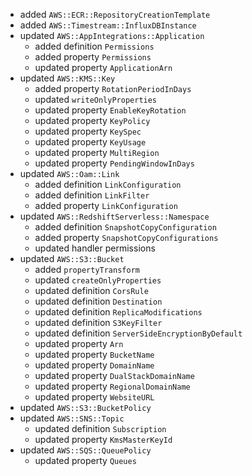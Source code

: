 - added `AWS::ECR::RepositoryCreationTemplate`
- added `AWS::Timestream::InfluxDBInstance`
- updated `AWS::AppIntegrations::Application`
  - added definition `Permissions`
  - added property `Permissions`
  - updated property `ApplicationArn`
- updated `AWS::KMS::Key`
  - added property `RotationPeriodInDays`
  - updated `writeOnlyProperties`
  - updated property `EnableKeyRotation`
  - updated property `KeyPolicy`
  - updated property `KeySpec`
  - updated property `KeyUsage`
  - updated property `MultiRegion`
  - updated property `PendingWindowInDays`
- updated `AWS::Oam::Link`
  - added definition `LinkConfiguration`
  - added definition `LinkFilter`
  - added property `LinkConfiguration`
- updated `AWS::RedshiftServerless::Namespace`
  - added definition `SnapshotCopyConfiguration`
  - added property `SnapshotCopyConfigurations`
  - updated handler permissions
- updated `AWS::S3::Bucket`
  - added `propertyTransform`
  - updated `createOnlyProperties`
  - updated definition `CorsRule`
  - updated definition `Destination`
  - updated definition `ReplicaModifications`
  - updated definition `S3KeyFilter`
  - updated definition `ServerSideEncryptionByDefault`
  - updated property `Arn`
  - updated property `BucketName`
  - updated property `DomainName`
  - updated property `DualStackDomainName`
  - updated property `RegionalDomainName`
  - updated property `WebsiteURL`
- updated `AWS::S3::BucketPolicy`
- updated `AWS::SNS::Topic`
  - updated definition `Subscription`
  - updated property `KmsMasterKeyId`
- updated `AWS::SQS::QueuePolicy`
  - updated property `Queues`
